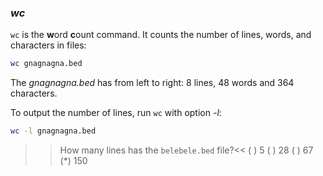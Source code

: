 ### *wc*

`wc` is the **w**ord **c**ount command. 
It counts the number of lines, words, and characters in files:

```bash
wc gnagnagna.bed
``` 

The _gnagnagna.bed_ has from left to right: 8 lines, 48 words and 364 characters.

To output the number of lines, run `wc` with option _-l_:

```bash
wc -l gnagnagna.bed
``` 

>>How many lines has the `belebele.bed` file?<<
( ) 5
( ) 28
( ) 67
(*) 150
